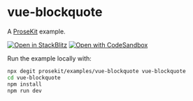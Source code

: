# vue-blockquote

A [ProseKit](https://prosekit.dev) example.

[![Open in StackBlitz](https://developer.stackblitz.com/img/open_in_stackblitz.svg)](https://stackblitz.com/github/prosekit/examples/tree/master/vue-blockquote)
[![Open with CodeSandbox](https://assets.codesandbox.io/github/button-edit-lime.svg)](https://codesandbox.io/p/sandbox/github/prosekit/examples/tree/master/vue-blockquote)

Run the example locally with:

```bash
npx degit prosekit/examples/vue-blockquote vue-blockquote
cd vue-blockquote
npm install
npm run dev
```

